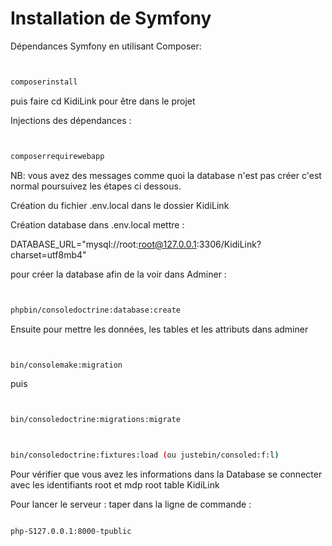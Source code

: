 
# Installation de Symfony

Dépendances Symfony en utilisant Composer:

```bash


composerinstall


```

puis faire cd KidiLink pour être dans le projet

Injections des dépendances :

```bash


composerrequirewebapp


```

NB: vous avez des messages comme quoi la database n'est pas créer c'est normal poursuivez les étapes ci dessous.

Création du fichier .env.local dans le dossier KidiLink

Création database dans .env.local mettre :

DATABASE_URL="mysql://root:root@127.0.0.1:3306/KidiLink?charset=utf8mb4"

pour créer la database afin de la voir dans Adminer :

```bash


phpbin/consoledoctrine:database:create


```

Ensuite pour mettre les données, les tables et les attributs dans adminer

```bash


bin/consolemake:migration


```

puis

```bash


bin/consoledoctrine:migrations:migrate


```

```bash


bin/consoledoctrine:fixtures:load (ou justebin/consoled:f:l)

```

Pour vérifier que vous avez les informations dans la Database se connecter avec les identifiants root et mdp root table KidiLink

Pour lancer le serveur : taper dans la ligne de commande :

```bash

php-S127.0.0.1:8000-tpublic

```
